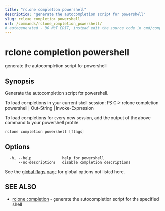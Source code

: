 ```yaml
---
title: "rclone completion powershell"
description: "generate the autocompletion script for powershell"
slug: rclone_completion_powershell
url: /commands/rclone_completion_powershell/
# autogenerated - DO NOT EDIT, instead edit the source code in cmd/completion/powershell/ and as part of making a release run "make commanddocs"
---
```

# rclone completion powershell

generate the autocompletion script for powershell

## Synopsis


Generate the autocompletion script for powershell.

To load completions in your current shell session:
PS C:\> rclone completion powershell | Out-String | Invoke-Expression

To load completions for every new session, add the output of the above command
to your powershell profile.


```
rclone completion powershell [flags]
```

## Options

```
  -h, --help              help for powershell
      --no-descriptions   disable completion descriptions
```

See the [global flags page](/flags/) for global options not listed here.

## SEE ALSO

* [rclone completion](/commands/rclone_completion/)	 - generate the autocompletion script for the specified shell

